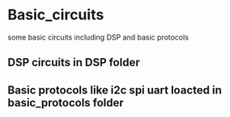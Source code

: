 # Basic_circuits
some basic circuits including DSP and basic protocols
## DSP circuits in DSP folder 
## Basic protocols like i2c spi uart loacted in basic_protocols folder
